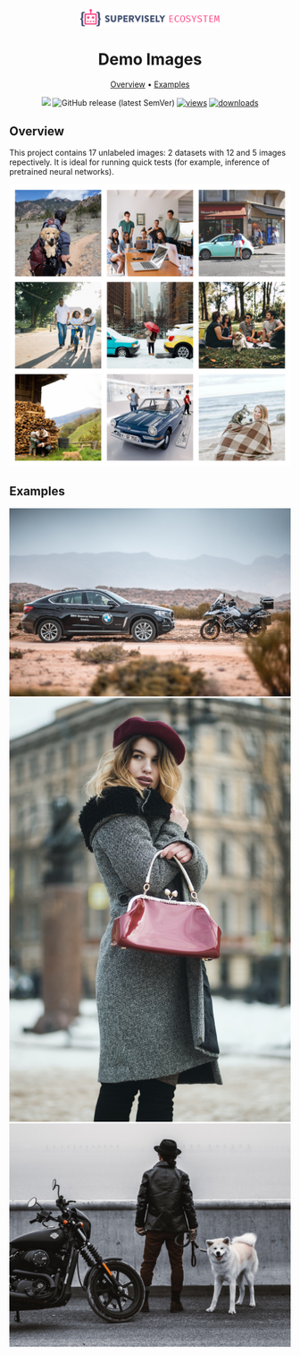 <div align="center" markdown> 

<img src="media/eco.png" width="250" /> <br>

# Demo Images  

<p align="center">

  <a href="#overview">Overview</a> •
  <a href="#examples">Examples</a>
</p>

[![](https://img.shields.io/badge/slack-chat-green.svg?logo=slack)](https://supervise.ly/slack) 
![GitHub release (latest SemVer)](https://img.shields.io/github/v/release/supervisely-ecosystem/demo-images)
[![views](https://app.supervise.ly/img/badges/views/supervisely-ecosystem/demo-images.png)](https://supervise.ly)
[![downloads](https://app.supervise.ly/img/badges/downloads/supervisely-ecosystem/demo-images.png)](https://supervise.ly)

</div>


## Overview 

This project contains 17 unlabeled images: 2 datasets with 12 and 5 images repectively. It is ideal for running quick tests (for example, inference of pretrained neural networks). 

![](media/ov.jpeg)

## Examples

![](media/ex1.jpeg) ![](media/ex2.jpeg) ![](media/ex3.jpeg)
